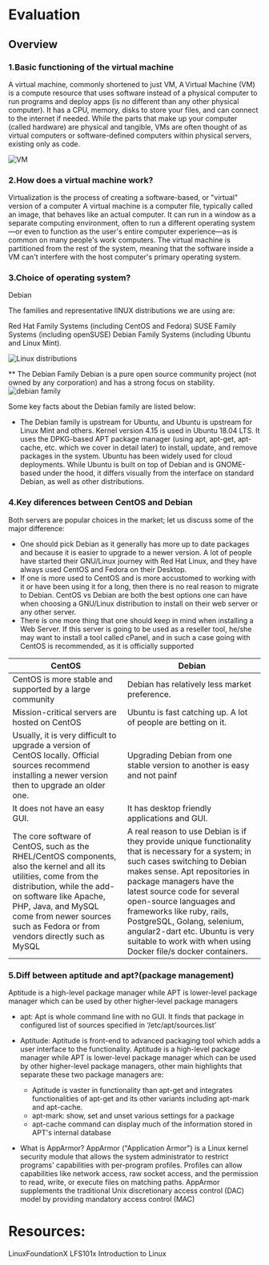 # Evaluation

## Overview

### 1.Basic functioning of the virtual machine

A virtual machine, commonly shortened to just VM, A Virtual Machine (VM) is a compute resource that uses software instead of a physical computer to run programs and deploy apps (is no different than any other physical computer). It has a CPU, memory, disks to store your files, and can connect to the internet if needed. While the parts that make up your computer (called hardware) are physical and tangible, VMs are often thought of as virtual computers or software-defined computers within physical servers, existing only as code.

![VM](https://azurecomcdn.azureedge.net/cvt-c6423f74796365dad64d76835f10a79b10d64b0ec5f06b8061d1a854a4cd1ed1/images/page/overview/what-is-a-virtual-machine/overview-img.png)

### 2.How does a virtual machine work?
Virtualization is the process of creating a software-based, or "virtual" version of a computer
 A virtual machine is a computer file, typically called an image, that behaves like an actual computer. It can run in a window as a separate computing environment, often to run a different operating system—or even to function as the user's entire computer experience—as is common on many people's work computers. The virtual machine is partitioned from the rest of the system, meaning that the software inside a VM can't interfere with the host computer's primary operating system.

### 3.Choice of operating system?
Debian

The families and representative lINUX distributions we are using are: 

Red Hat Family Systems (including CentOS and Fedora)
SUSE Family Systems (including openSUSE)
Debian Family Systems (including Ubuntu and Linux Mint).

![Linux distributions](https://courses.edx.org/assets/courseware/v1/1d8c97abd237dcd44a5fe5464f6521ac/asset-v1:LinuxFoundationX+LFS101x+1T2020+type@asset+block/chapter01_The_Linux_Kernel_Distribution_Families_and_Individual_Distributions.png)

** The Debian Family
 Debian is a pure open source community project (not owned by any corporation) and has a strong focus on stability.![debian family](https://courses.edx.org/assets/courseware/v1/223d3c300d6cdd86ae66e8c2b9faa265/asset-v1:LinuxFoundationX+LFS101x+1T2020+type@asset+block/chapter01_screen20.jpg)

Some key facts about the Debian family are listed below:

* The Debian family is upstream for Ubuntu, and Ubuntu is upstream for Linux Mint and others.
Kernel version 4.15 is used in Ubuntu 18.04 LTS.
It uses the DPKG-based APT package manager (using apt, apt-get, apt-cache, etc. which we cover in detail later) to install, update, and remove packages in the system.
Ubuntu has been widely used for cloud deployments.
While Ubuntu is built on top of Debian and is GNOME-based under the hood, it differs visually from the interface on standard Debian, as well as other distributions.

### 4.Key diferences between CentOS and Debian

Both servers are popular choices in the market; let us discuss some of the major difference:

* One should pick Debian as it generally has more up to date packages and because it is easier to upgrade to a newer version. A lot of people have started their GNU/Linux journey with Red Hat Linux, and they have always used CentOS and Fedora on their Desktop.
* If one is more used to CentOS and is more accustomed to working with it or have been using it for a long, then there is no real reason to migrate to Debian. CentOS vs Debian are both the best options one can have when choosing a GNU/Linux distribution to install on their web server or any other server.
* There is one more thing that one should keep in mind when installing a Web Server. If this server is going to be used as a reseller tool, he/she may want to install a tool called cPanel, and in such a case going with CentOS is recommended, as it is officially supported


CentOS|Debian
---|---
CentOS is more stable and supported by a large community|Debian has relatively less market preference.
Mission-critical servers are hosted on CentOS|Ubuntu is fast catching up. A lot of people are betting on it.
Usually, it is very difficult to upgrade a version of CentOS locally. Official sources recommend installing a newer version then to upgrade an older one.|Upgrading Debian from one stable version to another is easy and not painf
It does not have an easy GUI. | It has desktop friendly applications and GUI.
The core software of CentOS, such as the RHEL/CentOS components, also the kernel and all its utilities, come from the distribution, while the add-on software like Apache, PHP, Java, and MySQL come from newer sources such as Fedora or from vendors directly such as MySQL | A real reason to use Debian is if they provide unique functionality that is necessary for a system; in such cases switching to Debian makes sense. Apt repositories in package managers have the latest source code for several open-source languages and frameworks like ruby, rails, PostgreSQL, Golang, selenium, angular2-dart etc. Ubuntu is very suitable to work with when using Docker file/s docker containers.

### 5.Diff between aptitude and apt?(package management)
Aptitude is a high-level package manager while APT is lower-level package manager which can be used by other 
higher-level package managers

* apt: Apt is whole command line with no GUI. It finds that package in configured list of sources specified in ‘/etc/apt/sources.list’

* Aptitude: Aptitude is front-end to advanced packaging tool which adds a user interface to the functionality. Aptitude is a high-level package manager while APT is lower-level package manager which can be used by other higher-level package managers, other main highlights that separate these two package managers are:
	- Aptitude is vaster in functionality than apt-get and integrates functionalities of apt-get and its other variants including apt-mark and apt-cache.
	- apt-mark: show, set and unset various settings for a package
	- apt-cache command can display much of the information stored in APT's internal database

* What is AppArmor?
AppArmor ("Application Armor") is a Linux kernel security module that allows the system administrator to restrict programs'
capabilities with per-program profiles. Profiles can allow capabilities like network access, raw socket access, and the permission to read, write, or execute files on matching paths. AppArmor supplements the traditional Unix discretionary access control (DAC) model by providing mandatory access control (MAC)



# Resources:

LinuxFoundationX LFS101x
Introduction to Linux
